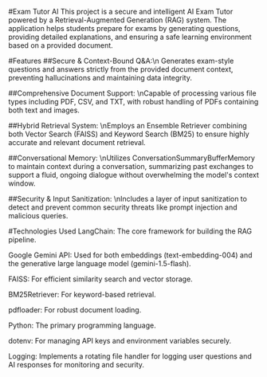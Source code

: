 #Exam Tutor AI
This project is a secure and intelligent AI Exam Tutor powered by a Retrieval-Augmented Generation (RAG) system. The application helps students prepare for exams by generating questions, providing detailed explanations, and ensuring a safe learning environment based on a provided document.

#Features
##Secure & Context-Bound Q&A:\n Generates exam-style questions and answers strictly from the provided document context, preventing hallucinations and maintaining data integrity.

##Comprehensive Document Support: \nCapable of processing various file types including PDF, CSV, and TXT, with robust handling of PDFs containing both text and images.

##Hybrid Retrieval System: \nEmploys an Ensemble Retriever combining both Vector Search (FAISS) and Keyword Search (BM25) to ensure highly accurate and relevant document retrieval.

##Conversational Memory: \nUtilizes ConversationSummaryBufferMemory to maintain context during a conversation, summarizing past exchanges to support a fluid, ongoing dialogue without overwhelming the model's context window.

##Security & Input Sanitization: \nIncludes a layer of input sanitization to detect and prevent common security threats like prompt injection and malicious queries.

#Technologies Used
LangChain: The core framework for building the RAG pipeline.

Google Gemini API: Used for both embeddings (text-embedding-004) and the generative large language model (gemini-1.5-flash).

FAISS: For efficient similarity search and vector storage.

BM25Retriever: For keyword-based retrieval.

pdfloader: For robust document loading.

Python: The primary programming language.

dotenv: For managing API keys and environment variables securely.

Logging: Implements a rotating file handler for logging user questions and AI responses for monitoring and security.
